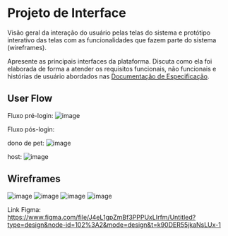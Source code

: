 
# Projeto de Interface

Visão geral da interação do usuário pelas telas do sistema e protótipo interativo das telas com as funcionalidades que fazem parte do sistema (wireframes).

 Apresente as principais interfaces da plataforma. Discuta como ela foi elaborada de forma a atender os requisitos funcionais, não funcionais e histórias de usuário abordados nas <a href="2-Especificação do Projeto.md"> Documentação de Especificação</a>.

## User Flow
Fluxo pré-login:
![image](https://github.com/ICEI-PUC-Minas-PMV-SI/pmv-si-2024-1-pe1-t6-si_t6_app_web_1osem2024_gp04/assets/67494565/8705598e-10df-48f9-afd4-0323ab108d5b)

Fluxo pós-login:

dono de pet: ![image](https://github.com/ICEI-PUC-Minas-PMV-SI/pmv-si-2024-1-pe1-t6-si_t6_app_web_1osem2024_gp04/assets/67494565/7246247e-8777-45fb-92a3-3f03a6ccebfb)

host: ![image](https://github.com/ICEI-PUC-Minas-PMV-SI/pmv-si-2024-1-pe1-t6-si_t6_app_web_1osem2024_gp04/assets/67494565/0031314a-e236-40ed-9536-7dcfb9069458)



## Wireframes
![image](https://github.com/ICEI-PUC-Minas-PMV-SI/pmv-si-2024-1-pe1-t6-si_t6_app_web_1osem2024_gp04/assets/67494565/1804eba9-4c3a-4b8d-ad94-8e7c31f4feda)
![image](https://github.com/ICEI-PUC-Minas-PMV-SI/pmv-si-2024-1-pe1-t6-si_t6_app_web_1osem2024_gp04/assets/67494565/ca795ef3-1943-4465-b3cf-54674d3a6393)
![image](https://github.com/ICEI-PUC-Minas-PMV-SI/pmv-si-2024-1-pe1-t6-si_t6_app_web_1osem2024_gp04/assets/67494565/2eb2e16c-4fad-4c15-a4fd-0683cd8d7d27)
![image](https://github.com/ICEI-PUC-Minas-PMV-SI/pmv-si-2024-1-pe1-t6-si_t6_app_web_1osem2024_gp04/assets/67494565/8cffa5df-d501-4176-a389-0b791988d97a)


Link Figma: https://www.figma.com/file/J4eL1gpZmBf3PPPUxLIrfm/Untitled?type=design&node-id=102%3A2&mode=design&t=k90DER55jkaNsLUx-1
